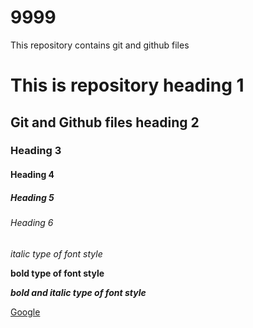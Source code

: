 # 9999
This repository contains git and github files

# This is repository heading 1
## Git and Github files heading 2
### Heading 3
#### Heading 4
##### Heading 5
###### Heading 6

*italic type of font style*

**bold type of font style**

***bold and italic type of font style***

[Google](www.google.com)
